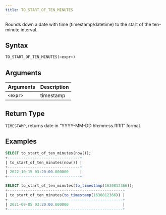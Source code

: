```yaml
---
title: TO_START_OF_TEN_MINUTES
---
```


Rounds down a date with time (timestamp/datetime) to the start of the ten-minute interval.

## Syntax

```sql
TO_START_OF_TEN_MINUTES(<expr>)
```

## Arguments

| Arguments | Description |
|-----------|-------------|
| `<expr>`  | timestamp   |

## Return Type

`TIMESTAMP`, returns date in “YYYY-MM-DD hh:mm:ss.ffffff” format.

## Examples

```sql
SELECT to_start_of_ten_minutes(now());
+--------------------------------+
| to_start_of_ten_minutes(now()) |
+--------------------------------+
| 2022-10-15 03:20:00.000000     |
+--------------------------------+

SELECT to_start_of_ten_minutes(to_timestamp(1630812366));
+---------------------------------------------------+
| to_start_of_ten_minutes(to_timestamp(1630812366)) |
+---------------------------------------------------+
| 2021-09-05 03:20:00.000000                        |
+---------------------------------------------------+
```
